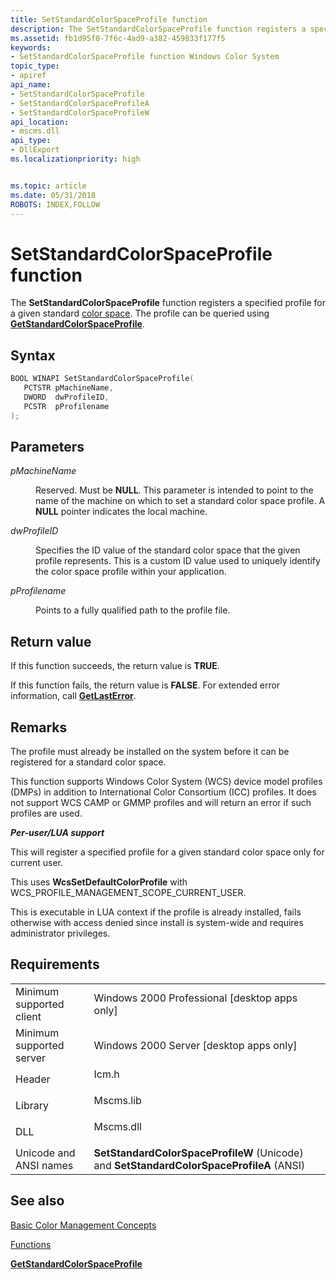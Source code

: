 ```yaml
---
title: SetStandardColorSpaceProfile function
description: The SetStandardColorSpaceProfile function registers a specified profile for a given standard color space. The profile can be queried using GetStandardColorSpaceProfile.
ms.assetid: fb1d95f0-7f6c-4ad9-a382-459833f177f5
keywords:
- SetStandardColorSpaceProfile function Windows Color System
topic_type:
- apiref
api_name:
- SetStandardColorSpaceProfile
- SetStandardColorSpaceProfileA
- SetStandardColorSpaceProfileW
api_location:
- mscms.dll
api_type:
- DllExport
ms.localizationpriority: high


ms.topic: article
ms.date: 05/31/2018
ROBOTS: INDEX,FOLLOW
---
```


# SetStandardColorSpaceProfile function

The **SetStandardColorSpaceProfile** function registers a specified profile for a given standard [color space](c.md). The profile can be queried using [**GetStandardColorSpaceProfile**](getstandardcolorspaceprofile.md).

## Syntax


```C++
BOOL WINAPI SetStandardColorSpaceProfile(
   PCTSTR pMachineName,
   DWORD  dwProfileID,
   PCSTR  pProfilename
);
```



## Parameters

<dl> <dt>

*pMachineName* 
</dt> <dd>

Reserved. Must be **NULL**. This parameter is intended to point to the name of the machine on which to set a standard color space profile. A **NULL** pointer indicates the local machine.

</dd> <dt>

*dwProfileID* 
</dt> <dd>

Specifies the ID value of the standard color space that the given profile represents. This is a custom ID value used to uniquely identify the color space profile within your application.

</dd> <dt>

*pProfilename* 
</dt> <dd>

Points to a fully qualified path to the profile file.

</dd> </dl>

## Return value

If this function succeeds, the return value is **TRUE**.

If this function fails, the return value is **FALSE**. For extended error information, call [**GetLastError**](https://msdn.microsoft.com/library/windows/desktop/ms679360).

## Remarks

The profile must already be installed on the system before it can be registered for a standard color space.

This function supports Windows Color System (WCS) device model profiles (DMPs) in addition to International Color Consortium (ICC) profiles. It does not support WCS CAMP or GMMP profiles and will return an error if such profiles are used.

***Per-user/LUA support***

This will register a specified profile for a given standard color space only for current user.

This uses **WcsSetDefaultColorProfile** with WCS\_PROFILE\_MANAGEMENT\_SCOPE\_CURRENT\_USER.

This is executable in LUA context if the profile is already installed, fails otherwise with access denied since install is system-wide and requires administrator privileges.

## Requirements



|                                     |                                                                                                     |
|-------------------------------------|-----------------------------------------------------------------------------------------------------|
| Minimum supported client<br/> | Windows 2000 Professional \[desktop apps only\]<br/>                                          |
| Minimum supported server<br/> | Windows 2000 Server \[desktop apps only\]<br/>                                                |
| Header<br/>                   | <dl> <dt>Icm.h</dt> </dl>                    |
| Library<br/>                  | <dl> <dt>Mscms.lib</dt> </dl>                |
| DLL<br/>                      | <dl> <dt>Mscms.dll</dt> </dl>                |
| Unicode and ANSI names<br/>   | **SetStandardColorSpaceProfileW** (Unicode) and **SetStandardColorSpaceProfileA** (ANSI)<br/> |



## See also

<dl> <dt>

[Basic Color Management Concepts](basic-color-management-concepts.md)
</dt> <dt>

[Functions](functions.md)
</dt> <dt>

[**GetStandardColorSpaceProfile**](getstandardcolorspaceprofile.md)
</dt> </dl>

 

 





